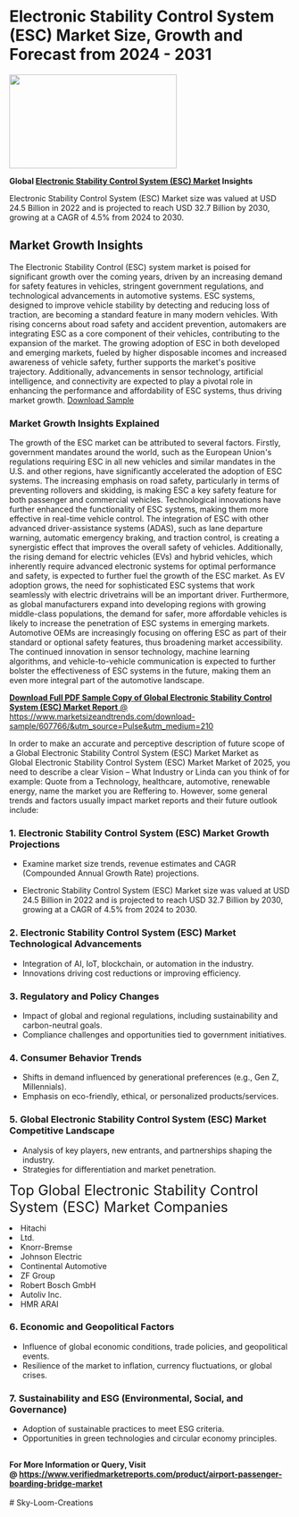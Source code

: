 <H1>Electronic Stability Control System (ESC) Market Size, Growth and Forecast from 2024 - 2031</H1><img class="aligncenter size-medium wp-image-584254" src="https://thirdeyenews.in/wp-content/uploads/2024/09/Global-Market-Research-300x168.jpeg" alt="" width="300" height="168" /><p><strong>Global&nbsp;<a href="https://www.marketsizeandtrends.com/download-sample/607766/&amp;utm_source=Pulse&amp;utm_medium=210">Electronic Stability Control System (ESC) Market</a> Insights</strong></p><p>Electronic Stability Control System (ESC) Market size was valued at USD 24.5 Billion in 2022 and is projected to reach USD 32.7 Billion by 2030, growing at a CAGR of 4.5% from 2024 to 2030.</p><p><h2>Market Growth Insights</h2> The Electronic Stability Control (ESC) system market is poised for significant growth over the coming years, driven by an increasing demand for safety features in vehicles, stringent government regulations, and technological advancements in automotive systems. ESC systems, designed to improve vehicle stability by detecting and reducing loss of traction, are becoming a standard feature in many modern vehicles. With rising concerns about road safety and accident prevention, automakers are integrating ESC as a core component of their vehicles, contributing to the expansion of the market. The growing adoption of ESC in both developed and emerging markets, fueled by higher disposable incomes and increased awareness of vehicle safety, further supports the market's positive trajectory. Additionally, advancements in sensor technology, artificial intelligence, and connectivity are expected to play a pivotal role in enhancing the performance and affordability of ESC systems, thus driving market growth. <a href="#">Download Sample</a> <h3>Market Growth Insights Explained</h3> The growth of the ESC market can be attributed to several factors. Firstly, government mandates around the world, such as the European Union's regulations requiring ESC in all new vehicles and similar mandates in the U.S. and other regions, have significantly accelerated the adoption of ESC systems. The increasing emphasis on road safety, particularly in terms of preventing rollovers and skidding, is making ESC a key safety feature for both passenger and commercial vehicles. Technological innovations have further enhanced the functionality of ESC systems, making them more effective in real-time vehicle control. The integration of ESC with other advanced driver-assistance systems (ADAS), such as lane departure warning, automatic emergency braking, and traction control, is creating a synergistic effect that improves the overall safety of vehicles. Additionally, the rising demand for electric vehicles (EVs) and hybrid vehicles, which inherently require advanced electronic systems for optimal performance and safety, is expected to further fuel the growth of the ESC market. As EV adoption grows, the need for sophisticated ESC systems that work seamlessly with electric drivetrains will be an important driver. Furthermore, as global manufacturers expand into developing regions with growing middle-class populations, the demand for safer, more affordable vehicles is likely to increase the penetration of ESC systems in emerging markets. Automotive OEMs are increasingly focusing on offering ESC as part of their standard or optional safety features, thus broadening market accessibility. The continued innovation in sensor technology, machine learning algorithms, and vehicle-to-vehicle communication is expected to further bolster the effectiveness of ESC systems in the future, making them an even more integral part of the automotive landscape. <a href="#"></p><p><span class=""><strong>Download Full PDF Sample Copy of Global Electronic Stability Control System (ESC) Market Report</strong> @ <a href="https://www.marketsizeandtrends.com/download-sample/607766/&amp;utm_source=Pulse&amp;utm_medium=210" target="_blank">https://www.marketsizeandtrends.com/download-sample/607766/&amp;utm_source=Pulse&amp;utm_medium=210</a></span></p><p>In order to make an accurate and perceptive description of future scope of a Global&nbsp;Electronic Stability Control System (ESC) Market Market as Global&nbsp;Electronic Stability Control System (ESC) Market Market of 2025, you need to describe a clear Vision &ndash; What Industry or Linda can you think of for example: Quote from a Technology, healthcare, automotive, renewable energy, name the market you are Reffering to. However, some general trends and factors usually impact market reports and their future outlook include:</p><h3>1.&nbsp;<strong>Electronic Stability Control System (ESC) Market Growth Projections</strong></h3><ul><li>Examine market size trends, revenue estimates and CAGR (Compounded Annual Growth Rate) projections.</li><li><p>Electronic Stability Control System (ESC) Market size was valued at USD 24.5 Billion in 2022 and is projected to reach USD 32.7 Billion by 2030, growing at a CAGR of 4.5% from 2024 to 2030.</p></li></ul><h3>2.&nbsp;<strong>Electronic Stability Control System (ESC) Market Technological Advancements</strong></h3><ul><li>Integration of AI, IoT, blockchain, or automation in the industry.</li><li>Innovations driving cost reductions or improving efficiency.</li></ul><h3>3.&nbsp;<strong>Regulatory and Policy Changes</strong></h3><ul><li>Impact of global and regional regulations, including sustainability and carbon-neutral goals.</li><li>Compliance challenges and opportunities tied to government initiatives.</li></ul><h3>4.&nbsp;<strong>Consumer Behavior Trends</strong></h3><ul><li>Shifts in demand influenced by generational preferences (e.g., Gen Z, Millennials).</li><li>Emphasis on eco-friendly, ethical, or personalized products/services.</li></ul><h3>5.&nbsp;<strong>Global Electronic Stability Control System (ESC) Market Competitive Landscape</strong></h3><ul><li>Analysis of key players, new entrants, and partnerships shaping the industry.</li><li>Strategies for differentiation and market penetration.</li></ul><p data-pm-slice="1 1 []"><span style="color: inherit; font-family: inherit; font-size: 25px;">Top Global Electronic Stability Control System (ESC) Market Companies</span></p><div class="" data-test-id=""><p><li>Hitachi</li><li> Ltd.</li><li> Knorr-Bremse</li><li> Johnson Electric</li><li> Continental Automotive</li><li> ZF Group</li><li> Robert Bosch GmbH</li><li> Autoliv Inc.</li><li> HMR ARAI</li></p></div><h3>6.&nbsp;<strong>Economic and Geopolitical Factors</strong></h3><ul><li>Influence of global economic conditions, trade policies, and geopolitical events.</li><li>Resilience of the market to inflation, currency fluctuations, or global crises.</li></ul><h3>7.&nbsp;<strong>Sustainability and ESG (Environmental, Social, and Governance)</strong></h3><ul><li>Adoption of sustainable practices to meet ESG criteria.</li><li>Opportunities in green technologies and circular economy principles.</li></ul><h2><strong style="font-size: 14px;">For More Information or Query, Visit @&nbsp;</strong><a style="background-color: #ffffff; font-size: 14px;" href="https://www.marketsizeandtrends.com/report/electronic-stability-control-system-esc-market/" target="_blank">https://www.verifiedmarketreports.com/product/airport-passenger-boarding-bridge-market</a></h2># Sky-Loom-Creations
